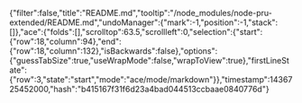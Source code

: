 {"filter":false,"title":"README.md","tooltip":"/node_modules/node-pru-extended/README.md","undoManager":{"mark":-1,"position":-1,"stack":[]},"ace":{"folds":[],"scrolltop":63.5,"scrollleft":0,"selection":{"start":{"row":18,"column":94},"end":{"row":18,"column":132},"isBackwards":false},"options":{"guessTabSize":true,"useWrapMode":false,"wrapToView":true},"firstLineState":{"row":3,"state":"start","mode":"ace/mode/markdown"}},"timestamp":1436725452000,"hash":"b415167f31f6d23a4bad044513ccbaae0840776d"}